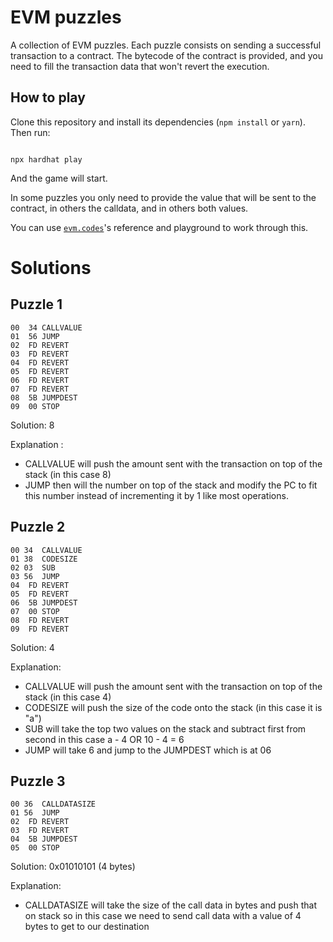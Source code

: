 
# EVM puzzles



A collection of EVM puzzles. Each puzzle consists on sending a successful transaction to a contract. The bytecode of the contract is provided, and you need to fill the transaction data that won't revert the execution.



## How to play



Clone this repository and install its dependencies (`npm install` or `yarn`). Then run:



```

npx hardhat play

```



And the game will start.



In some puzzles you only need to provide the value that will be sent to the contract, in others the calldata, and in others both values.



You can use [`evm.codes`](https://www.evm.codes/)'s reference and playground to work through this.




# Solutions



## Puzzle 1
```
00  34 CALLVALUE
01  56 JUMP
02  FD REVERT
03  FD REVERT
04  FD REVERT
05  FD REVERT
06  FD REVERT
07  FD REVERT
08  5B JUMPDEST
09  00 STOP
```

Solution: 8

Explanation :
- CALLVALUE will push the amount sent with the transaction on top of the stack (in this case 8)
- JUMP then will the number on top of the stack and modify the PC to fit this number instead of incrementing it by 1 like most operations.

## Puzzle 2
```
00 34  CALLVALUE
01 38  CODESIZE
02 03  SUB
03 56  JUMP
04  FD REVERT
05  FD REVERT
06  5B JUMPDEST
07  00 STOP
08  FD REVERT
09  FD REVERT
```

Solution: 4

Explanation:
- CALLVALUE will push the amount sent with the transaction on top of the stack (in this case 4)
- CODESIZE will push the size of the code onto the stack (in this case it is "a")
- SUB will take the top two values on the stack and subtract first from second in this case a - 4 OR 10 - 4 = 6
- JUMP will take 6 and jump to the JUMPDEST which is at 06

## Puzzle 3
```
00 36  CALLDATASIZE
01 56  JUMP
02  FD REVERT
03  FD REVERT
04  5B JUMPDEST
05  00 STOP
```

Solution: 0x01010101 (4 bytes)

Explanation:
- CALLDATASIZE will take the size of the call data in bytes and push that on stack so in this case we need to send call data with a value of 4 bytes to get to our destination
